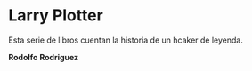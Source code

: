 # Larry Plotter

Esta serie de libros cuentan la historia de un hcaker de leyenda.

**Rodolfo Rodriguez**

